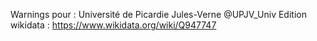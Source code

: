 Warnings pour : Université de Picardie Jules-Verne @UPJV_Univ
Edition wikidata : https://www.wikidata.org/wiki/Q947747 

